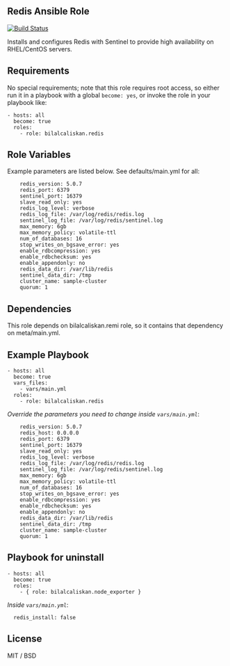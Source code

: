 ## Redis Ansible Role

[![Build Status](https://travis-ci.org/bilalcaliskan/redis-ansible-role.svg?branch=master)](https://travis-ci.org/bilalcaliskan/redis-ansible-role)

Installs and configures Redis with Sentinel to provide high availability on RHEL/CentOS servers.

## Requirements

No special requirements; note that this role requires root access, so either run it in a
playbook with a global `become: yes`, or invoke the role in your playbook like:

    - hosts: all
      become: true
      roles:
        - role: bilalcaliskan.redis

## Role Variables

Example parameters are listed below. See defaults/main.yml for all:

        redis_version: 5.0.7
        redis_port: 6379
        sentinel_port: 16379
        slave_read_only: yes
        redis_log_level: verbose
        redis_log_file: /var/log/redis/redis.log
        sentinel_log_file: /var/log/redis/sentinel.log
        max_memory: 6gb
        max_memory_policy: volatile-ttl
        num_of_databases: 16
        stop_writes_on_bgsave_error: yes
        enable_rdbcompression: yes
        enable_rdbchecksum: yes
        enable_appendonly: no
        redis_data_dir: /var/lib/redis
        sentinel_data_dir: /tmp
        cluster_name: sample-cluster
        quorum: 1


## Dependencies

This role depends on bilalcaliskan.remi role, so it contains that dependency on meta/main.yml.

## Example Playbook

    - hosts: all
      become: true
      vars_files:
        - vars/main.yml
      roles:
        - role: bilalcaliskan.redis

*Override the parameters you need to change inside `vars/main.yml`*:

        redis_version: 5.0.7
        redis_host: 0.0.0.0
        redis_port: 6379
        sentinel_port: 16379
        slave_read_only: yes
        redis_log_level: verbose
        redis_log_file: /var/log/redis/redis.log
        sentinel_log_file: /var/log/redis/sentinel.log
        max_memory: 6gb
        max_memory_policy: volatile-ttl
        num_of_databases: 16
        stop_writes_on_bgsave_error: yes
        enable_rdbcompression: yes
        enable_rdbchecksum: yes
        enable_appendonly: no
        redis_data_dir: /var/lib/redis
        sentinel_data_dir: /tmp
        cluster_name: sample-cluster
        quorum: 1

## Playbook for uninstall

    - hosts: all
      become: true
      roles:
        - { role: bilalcaliskan.node_exporter }

*Inside `vars/main.yml`*:

      redis_install: false

## License

MIT / BSD
